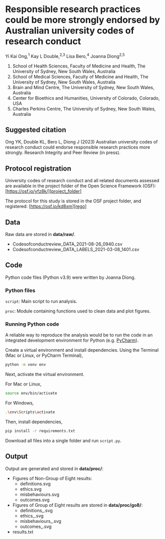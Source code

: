 # Responsible research practices could be more strongly endorsed by Australian university codes of research conduct

Yi Kai Ong,<sup>1</sup> 
Kay L Double,<sup>2,3</sup>
Lisa Bero,<sup>4</sup>
Joanna Diong<sup>2,5</sup>

1. School of Health Sciences, Faculty of Medicine and Health, The University of Sydney, New South Wales, Australia
2. School of Medical Sciences, Faculty of Medicine and Health, The University of Sydney, New South Wales, Australia
3. Brain and Mind Centre, The University of Sydney, New South Wales, Australia
4. Center for Bioethics and Humanities, University of Colorado, Colorado, USA
5. Charles Perkins Centre, The University of Sydney, New South Wales, Australia

## Suggested citation

Ong YK, Double KL, Bero L, Diong J (2023) Australian university codes of research conduct
could endorse responsible research practices more strongly. Research Integrity and Peer Review (in press).

## Protocol registration

University codes of research conduct and all related documents assessed
are available in the project folder of the Open Science Framework (OSF): [https://osf.io/yfz8k/][project_folder]

The protocol for this study is stored in the OSF project folder, and registered: [https://osf.io/kd8xm][rego]

## Data

Raw data are stored in **data/raw/**.

* Codesofconductreview_DATA_2021-08-26_0940.csv
* Codesofconductreview_DATA_LABELS_2021-03-08_1401.csv

## Code

Python code files (Python v3.9) were written by Joanna Diong.

### Python files

`script`: Main script to run analysis.

`proc`: Module containing functions used to clean data and plot figures.

### Running Python code

A reliable way to reproduce the analysis would be to run the code in an integrated development environment for Python (e.g. [PyCharm][pycharm]). 

Create a virtual environment and install dependencies. Using the Terminal (Mac or Linux, or PyCharm Terminal), 

```bash 
python -m venv env
```
Next, activate the virtual environment. 

For Mac or Linux, 

```bash
source env/bin/activate
```

For Windows, 

```bash
.\env\Scripts\activate
```

Then, install dependencies,

```bash
pip install -r requirements.txt
```

Download all files into a single folder and run `script.py`.

## Output

Output are generated and stored in **data/proc/**:

* Figures of Non-Group of Eight results:
  * definitions.svg
  * ethics.svg
  * misbehaviours.svg
  * outcomes.svg
* Figures of Group of Eight results are stored in **data/proc/go8/**:
  * definitions_.svg
  * ethics_.svg
  * misbehaviours_.svg
  * outcomes_.svg
* results.txt


[project_folder]: https://osf.io/yfz8k/
[rego]: https://osf.io/kd8xm
[pycharm]: https://www.jetbrains.com/pycharm/promo/?gclid=Cj0KCQiAtqL-BRC0ARIsAF4K3WFahh-pzcvf6kmWnmuONEZxi544-Ty-UUqKa4EelnOxa5pAC9C4_d4aAisxEALw_wcB 
